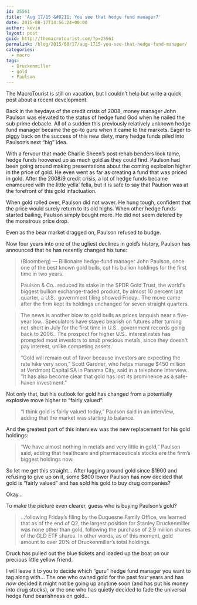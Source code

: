 ```yaml
---
id: 25561
title: 'Aug 17/15 &#8211; You see that hedge fund manager?'
date: 2015-08-17T14:56:24+00:00
author: kevin
layout: post
guid: http://themacrotourist.com/?p=25561
permalink: /blog/2015/08/17/aug-1715-you-see-that-hedge-fund-manager/
categories:
  - macro
tags:
  - Druckenmiller
  - gold
  - Paulson
---
```


  
The MacroTourist is still on vacation, but I couldn&#8217;t help but write a quick post about a recent development.

Back in the heydays of the credit crisis of 2008, money manager John Paulson was elevated to the status of hedge fund God when he nailed the sub prime debacle. All of a sudden this previously relatively unknown hedge fund manager became the go-to guru when it came to the markets. Eager to piggy back on the success of this new diety, many hedge funds piled into Paulson&#8217;s next &#8220;big&#8221; idea. 

With a fervour that made Charlie Sheen&#8217;s post rehab benders look tame, hedge funds hoovered up as much gold as they could find. Paulson had been going around making presentations about the coming explosion higher in the price of gold. He even went as far as creating a fund that was priced in gold. After the 2008/9 credit crisis, a lot of hedge funds became enamoured with the little yella&#8217; fella, but it is safe to say that Paulson was at the forefront of this gold infactuation. 

When gold rolled over, Paulson did not waver. He hung tough, confident that the price would surely return to its old highs. When other hedge funds started bailing, Paulson simply bought more. He did not seem detered by the monstrous price drop. 

Even as the bear market dragged on, Paulson refused to budge.

Now four years into one of the ugliest declines in gold&#8217;s history, Paulson has announced that he has recently changed his tune:

> (Bloomberg) &#8212; Billionaire hedge-fund manager John Paulson, once one of the best known gold bulls, cut his bullion holdings for the first time in two years.
> 
> Paulson & Co.. reduced its stake in the SPDR Gold Trust, the world's biggest bullion exchange-traded product, by almost 10 percent last quarter, a U.S.. government filing showed Friday.. The move came after the firm kept its holdings unchanged for seven straight quarters.
  
> The news is another blow to gold bulls as prices languish near a five-year low.. Speculators have stayed bearish on futures after turning net-short in July for the first time in U.S.. government records going back to 2006.. The prospect for higher U.S.. interest rates has prompted most investors to snub precious metals, since they doesn't pay interest, unlike competing assets.
> 
> “Gold will remain out of favor because investors are expecting the rate hike very soon,” Scott Gardner, who helps manage $450 million at Verdmont Capital SA in Panama City, said in a telephone interview.. “It has also become clear that gold has lost its prominence as a safe-haven investment.”

Not only that, but his outlook for gold has changed from a potentially explosive move higher to &#8220;fairly valued&#8221;:

> &#8220;I think gold is fairly valued today,&#8221; Paulson said in an interview, adding that the market was starting to balance.

And the greatest part of this interview was the new replacement for his gold holdings:

> &#8220;We have almost nothing in metals and very little in gold,&#8221; Paulson said, adding that healthcare and pharmaceuticals stocks are the firm&#8217;s biggest holdings now.

So let me get this straight&#8230; After lugging around gold since $1900 and refusing to give up on it, some $800 lower Paulson has now decided that gold is &#8220;fairly valued&#8221; and has sold his gold to buy drug companies? 

Okay&#8230;

To make the picture even clearer, guess who is buying Paulson&#8217;s gold?

> &#8230;following Friday&#8217;s filing by the Duquesne Family Office, we learned that as of the end of Q2, the largest position for Stanley Druckenmiller was none other than gold, following the purchase of 2.9 million shares of the GLD ETF shares. In other words, as of this moment, gold amount to over 20% of Druckenmiller&#8217;s total holdings.

Druck has pulled out the blue tickets and loaded up the boat on our precious little yellow friend. 

I will leave it to you to decide which &#8220;guru&#8221; hedge fund manager you want to tag along with&#8230; The one who owned gold for the past four years and has _now_ decided it might not be going up anytime soon (and has put his money into drug stocks), or the one who has quietly decided to fade the universal hedge fund bearishness on gold&#8230;